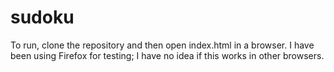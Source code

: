 # sudoku

To run, clone the repository and then open index.html in a browser.
I have been using Firefox for testing; I have no idea if this works 
in other browsers.
